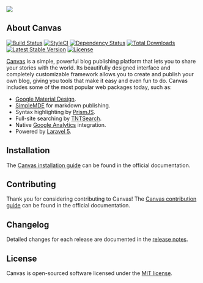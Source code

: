 <a href="http://canvas.toddaustin.io"><img src="https://raw.githubusercontent.com/cnvs/assets/master/paper.jpg"></a>

## About Canvas

<a href="https://travis-ci.org/cnvs/canvas"><img src="https://travis-ci.org/cnvs/canvas.svg?branch=master" alt="Build Status"></a>
<a href="https://styleci.io/repos/52815899"><img src="https://styleci.io/repos/52815899/shield?style=flat&branch=master" alt="StyleCI"></a>
<a href='https://www.versioneye.com/user/projects/5877e84571795300478518f2'><img src='https://www.versioneye.com/user/projects/5877e84571795300478518f2/badge.svg?style=flat' alt="Dependency Status" /></a>
<a href="https://packagist.org/packages/austintoddj/canvas"><img src="https://poser.pugx.org/austintoddj/canvas/downloads" alt="Total Downloads"></a>
<a href="https://packagist.org/packages/cnvs/easel"><img src="https://poser.pugx.org/cnvs/easel/v/stable" alt="Latest Stable Version"></a>
<a href="https://github.com/cnvs/canvas/blob/master/license"><img src="https://poser.pugx.org/cnvs/canvas/license" alt="License"></a>

[Canvas](http://canvas.toddaustin.io) is a simple, powerful blog publishing platform that lets you to share your stories with the world. Its beautifully designed interface and completely customizable framework allows you to create and publish your own blog, giving you tools that make it easy and even fun to do. Canvas includes some of the most popular web packages today, such as:

* [Google Material Design](https://material.google.com).
* [SimpleMDE](https://simplemde.com) for markdown publishing.
* Syntax highlighting by [PrismJS](http://prismjs.com).
* Full-site searching by [TNTSearch](https://github.com/teamtnt/laravel-scout-tntsearch-driver).
* Native [Google Analytics](https://www.google.com/analytics/#?modal_active=none) integration.
* Powered by [Laravel 5](https://laravel.com).

## Installation

The [Canvas installation guide](https://cnvs.readme.io/docs/installation) can be found in the official documentation.

## Contributing

Thank you for considering contributing to Canvas! The [Canvas contribution guide](https://cnvs.readme.io/docs/contributing) can be found in the official documentation.

## Changelog

Detailed changes for each release are documented in the [release notes](https://github.com/cnvs/canvas/releases).

## License

Canvas is open-sourced software licensed under the [MIT license](https://opensource.org/licenses/MIT).
